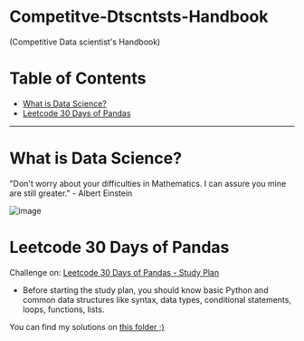 # Competitve-Dtscntsts-Handbook
(Competitive Data scientist's Handbook)

# Table of Contents
- [ What is Data Science?](#WHDC)
- [ Leetcode 30 Days of Pandas ](#Pandas)


----

<a id="WHDC"></a>
# What is Data Science? 

"Don't worry about your difficulties in Mathematics. I can assure you mine are still greater." - Albert Einstein



![image](https://github.com/PhilipSanM/Competitve-Dtscntsts-Handbook/assets/99928036/270fb18d-d931-4046-a680-0b0f15c5cf68)



<a id="Pandas"></a>
# Leetcode 30 Days of Pandas
Challenge on: <a href="https://leetcode.com/studyplan/30-days-of-pandas/"> Leetcode 30 Days of Pandas - Study Plan</a></br>
- Before starting the study plan, you should know basic Python and common data structures like syntax, data types, conditional statements, loops, functions, lists.</br>

You can find my solutions on <a href="https://github.com/PhilipSanM/Competitve-Dtscntsts-Handbook/tree/main/30_Days-of_Pandas"> this folder ;)</a></br>

